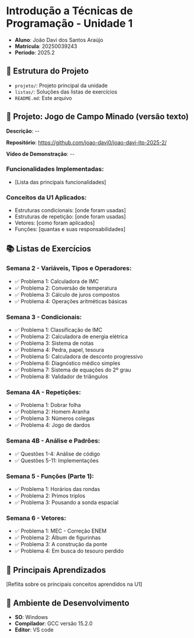 # Introdução a Técnicas de Programação - Unidade 1
- **Aluno**: João Davi dos Santos Araújo
- **Matrícula**: 20250039243
- **Período**: 2025.2

## 📁 Estrutura do Projeto

- `projeto/`: Projeto principal da unidade
- `listas/`: Soluções das listas de exercícios
- `README.md`: Este arquivo

## 🚀 Projeto: Jogo de Campo Minado (versão texto)

**Descrição**: --

**Repositório**: https://github.com/joao-davi0/joao-davi-itp-2025-2/

**Vídeo de Demonstração**: --

### Funcionalidades Implementadas:
- [Lista das principais funcionalidades]

### Conceitos da U1 Aplicados:
- Estruturas condicionais: [onde foram usadas]
- Estruturas de repetição: [onde foram usadas]
- Vetores: [como foram aplicados]
- Funções: [quantas e suas responsabilidades]

## 📚 Listas de Exercícios

### Semana 2 - Variáveis, Tipos e Operadores:
- ✅ Problema 1: Calculadora de IMC
- ✅ Problema 2: Conversão de temperatura
- ✅ Problema 3: Cálculo de juros compostos
- ✅ Problema 4: Operações aritméticas básicas

### Semana 3 - Condicionais:
- ✅ Problema 1: Classificação de IMC
- ✅ Problema 2: Calculadora de energia elétrica
- ✅ Problema 3: Sistema de notas
- ✅ Problema 4: Pedra, papel, tesoura
- ✅ Problema 5: Calculadora de desconto progressivo
- ✅ Problema 6: Diagnóstico médico simples
- ✅ Problema 7: Sistema de equações do 2º grau
- ✅ Problema 8: Validador de triângulos

### Semana 4A - Repetições:
- ✅ Problema 1: Dobrar folha
- ✅ Problema 2: Homem Aranha
- ✅ Problema 3: Números colegas
- ✅ Problema 4: Jogo de dardos

### Semana 4B - Análise e Padrões:
- ✅ Questões 1-4: Análise de código
- ✅ Questões 5-11: Implementações

### Semana 5 - Funções (Parte 1):
- ✅ Problema 1: Horários das rondas
- ✅ Problema 2: Primos triplos
- ✅ Problema 3: Pousando a sonda espacial

### Semana 6 - Vetores:
- ✅ Problema 1: MEC - Correção ENEM
- ✅ Problema 2: Álbum de figurinhas
- ✅ Problema 3: A construção da ponte
- ✅ Problema 4: Em busca do tesouro perdido

## 🎯 Principais Aprendizados
[Reflita sobre os principais conceitos aprendidos na U1]

## 🔧 Ambiente de Desenvolvimento
- **SO**: Windows
- **Compilador**: GCC versão 15.2.0
- **Editor**: VS code
